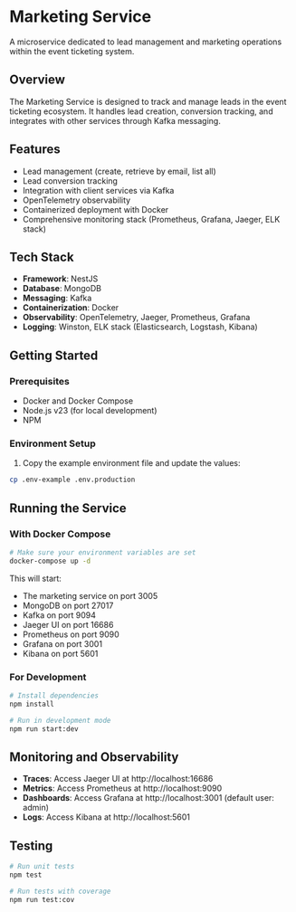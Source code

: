 # Marketing Service

A microservice dedicated to lead management and marketing operations within the event ticketing system.

## Overview

The Marketing Service is designed to track and manage leads in the event ticketing ecosystem. It handles lead creation, conversion tracking, and integrates with other services through Kafka messaging.

## Features

- Lead management (create, retrieve by email, list all)
- Lead conversion tracking
- Integration with client services via Kafka
- OpenTelemetry observability
- Containerized deployment with Docker
- Comprehensive monitoring stack (Prometheus, Grafana, Jaeger, ELK stack)

## Tech Stack

- **Framework**: NestJS
- **Database**: MongoDB
- **Messaging**: Kafka
- **Containerization**: Docker
- **Observability**: OpenTelemetry, Jaeger, Prometheus, Grafana
- **Logging**: Winston, ELK stack (Elasticsearch, Logstash, Kibana)

## Getting Started

### Prerequisites

- Docker and Docker Compose
- Node.js v23 (for local development)
- NPM

### Environment Setup

1. Copy the example environment file and update the values:

```bash
cp .env-example .env.production
```

## Running the Service

### With Docker Compose

```bash
# Make sure your environment variables are set
docker-compose up -d
```

This will start:
- The marketing service on port 3005
- MongoDB on port 27017
- Kafka on port 9094
- Jaeger UI on port 16686
- Prometheus on port 9090
- Grafana on port 3001
- Kibana on port 5601

### For Development

```bash
# Install dependencies
npm install

# Run in development mode
npm run start:dev
```

## Monitoring and Observability

- **Traces**: Access Jaeger UI at http://localhost:16686
- **Metrics**: Access Prometheus at http://localhost:9090
- **Dashboards**: Access Grafana at http://localhost:3001 (default user: admin)
- **Logs**: Access Kibana at http://localhost:5601

## Testing

```bash
# Run unit tests
npm test

# Run tests with coverage
npm run test:cov

```

